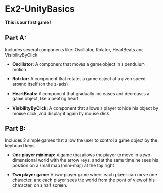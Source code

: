 # Ex2-UnityBasics

**This is our first game !**

## Part A:

Includes several components like: Oscillator, Rotator, HeartBeats and VisibilityByClick

- **Oscillator:** A component that moves a game object in a pendulum motion

- **Rotator:** A component that rotates a game object at a given speed around itself (on the z-axis)

- **HeartBeats:** A component that gradually increases and decreases a game object, like a beating heart

- **VisibilityByClick:** A component that allows a player to hide his object by mouse click, and display it again by mouse click

 
## Part B:

Includes 2 simple games that allow the user to control a game object by the keyboard keys

- **One player minimap:** A game that allows the player to move in a two-dimensional world with the arrow keys, and at the same time he sees his position on a small map (mini-map) at the top right

- **Two player game:** A two-player game where each player can move one character, and each player sees the world from the point of view of his character, on a half screen.
